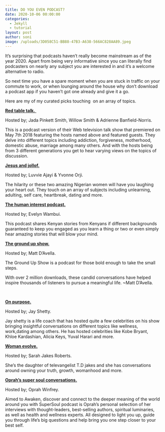 ```yaml
---
title: DO YOU EVEN PODCAST?
date: 2020-10-06 00:00:00
categories:
  - Jekyll
  - tutorial
layout: post
author: soni
image: /uploads/3D058C51-BB88-47B3-A638-566AC828AA89.jpeg
---
```


It’s surprising that podcasts haven’t really become mainstream as of the year 2020. Apart from being very informative since you can literally find podcasters on nearly any subject you are interested in and it’s a welcome alternative to radio.&nbsp;

So next time you have a spare moment when you are stuck in traffic on your commute to work, or when lounging around the house why don’t download a podcast app if you haven’t got one already and give it a go.

Here are my of my curated picks touching &nbsp;on an array of topics.

<u><b>Red table talk.</b>&nbsp;</u>

Hosted by; Jada Pinkett Smith, Willow Smith & Adrienne Banfield-Norris.&nbsp;

This is a podcast version of their Web television talk show that premiered on May 7th 2018 featuring the hosts named above and featured guests. They delve into different topics including addiction, forgiveness, motherhood, domestic abuse, marriage among many others. And with the hosts being from 3 different generations you get to hear varying views on the topics of discussion.

**<u>Jesus and jollof.</u>**

Hosted by; Luvvie Ajayi & Yvonne Orji.

The hilarity or these two amazing Nigerian women will have you laughing your heart out. They touch on an array of subjects including unlearning, adulting, self care, heartbreak, dating and more.&nbsp;

**<u>The human interest podcast.</u>**

Hosted by; Evelyn Wambui.

This podcast shares Kenyan stories from Kenyans if different backgrounds guaranteed to keep you engaged as you learn a thing or two or even simply hear amazing stories that will blow your mind.

**<u>The ground up show.</u>**

Hosted by; Matt D’Avella.&nbsp;

The Ground Up Show is a podcast for those bold enough to take the small steps.

With over 2 million downloads, these candid conversations have helped inspire thousands of listeners to pursue a meaningful life. ~Matt D’Avella.&nbsp;

&nbsp;

**<u>On purpose.</u>**

Hosted by; Jay Shetty.

Jay shetty is a life coach that has hosted quite a few celebrities on his show bringing insightful conversations on different topics like wellness, work,dating among others. He has hosted celebrities like Kobe Bryant, Khloe Kardashian, Alicia Keys, Yuval Harari and more.

**<u>Woman evolve.</u>**

Hosted by; Sarah Jakes Roberts.

She’s the daughter of televangelist T.D jakes and she has conversations around owning your truth, growth, womanhood and more.

**<u>Oprah&rsquo;s super soul conversations.</u>**

Hosted by; Oprah Winfrey.&nbsp;

Aimed to Awaken, discover and connect to the deeper meaning of the world around you with SuperSoul podcast is Oprah’s personal selection of her interviews with thought-leaders, best-selling authors, spiritual luminaries, as well as health and wellness experts. All designed to light you up, guide you through life’s big questions and help bring you one step closer to your best self.&nbsp;